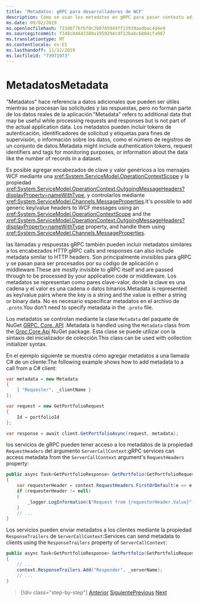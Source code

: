 ```yaml
---
title: 'Metadatos: gRPC para desarrolladores de WCF'
description: Cómo se usan los metadatos en gRPC para pasar contexto adicional entre clientes y servidores
ms.date: 09/02/2019
ms.openlocfilehash: 723d877bfbf0c2b0785949ff15939aedbac4d4e9
ms.sourcegitcommit: f348c84443380a1959294cdf12babcb804cfa987
ms.translationtype: MT
ms.contentlocale: es-ES
ms.lasthandoff: 11/12/2019
ms.locfileid: "73971973"
---
```

# <a name="metadata"></a><span data-ttu-id="d317d-103">Metadatos</span><span class="sxs-lookup"><span data-stu-id="d317d-103">Metadata</span></span>

<span data-ttu-id="d317d-104">"Metadatos" hace referencia a datos adicionales que pueden ser útiles mientras se procesan las solicitudes y las respuestas, pero no forman parte de los datos reales de la aplicación.</span><span class="sxs-lookup"><span data-stu-id="d317d-104">"Metadata" refers to additional data that may be useful while processing requests and responses but is not part of the actual application data.</span></span> <span data-ttu-id="d317d-105">Los metadatos pueden incluir tokens de autenticación, identificadores de solicitud y etiquetas para fines de supervisión, o información sobre los datos, como el número de registros de un conjunto de datos.</span><span class="sxs-lookup"><span data-stu-id="d317d-105">Metadata might include authentication tokens, request identifiers and tags for monitoring purposes, or information about the data like the number of records in a dataset.</span></span>

<span data-ttu-id="d317d-106">Es posible agregar encabezados de clave y valor genéricos a los mensajes WCF mediante una <xref:System.ServiceModel.OperationContextScope> y la propiedad <xref:System.ServiceModel.OperationContext.OutgoingMessageHeaders?displayProperty=nameWithType>, y controlarlos mediante <xref:System.ServiceModel.Channels.MessageProperties>.</span><span class="sxs-lookup"><span data-stu-id="d317d-106">It's possible to add generic key/value headers to WCF messages using an <xref:System.ServiceModel.OperationContextScope> and the <xref:System.ServiceModel.OperationContext.OutgoingMessageHeaders?displayProperty=nameWithType> property, and handle them using <xref:System.ServiceModel.Channels.MessageProperties>.</span></span>

<span data-ttu-id="d317d-107">las llamadas y respuestas gRPC también pueden incluir metadatos similares a los encabezados HTTP.</span><span class="sxs-lookup"><span data-stu-id="d317d-107">gRPC calls and responses can also include metadata similar to HTTP headers.</span></span> <span data-ttu-id="d317d-108">Son principalmente invisibles para gRPC y se pasan para ser procesados por su código de aplicación o middleware.</span><span class="sxs-lookup"><span data-stu-id="d317d-108">These are mostly invisible to gRPC itself and are passed through to be processed by your application code or middleware.</span></span> <span data-ttu-id="d317d-109">Los metadatos se representan como pares clave-valor, donde la clave es una cadena y el valor es una cadena o datos binarios.</span><span class="sxs-lookup"><span data-stu-id="d317d-109">Metadata is represented as key/value pairs where the key is a string and the value is either a string or binary data.</span></span> <span data-ttu-id="d317d-110">No es necesario especificar metadatos en el archivo de `.proto`.</span><span class="sxs-lookup"><span data-stu-id="d317d-110">You don’t need to specify metadata in the `.proto` file.</span></span>

<span data-ttu-id="d317d-111">Los metadatos se controlan mediante la clase `Metadata` del paquete de NuGet [GRPC. Core. API](https://www.nuget.org/packages/Grpc.Core.Api/) .</span><span class="sxs-lookup"><span data-stu-id="d317d-111">Metadata is handled using the `Metadata` class from the [Grpc.Core.Api](https://www.nuget.org/packages/Grpc.Core.Api/) NuGet package.</span></span> <span data-ttu-id="d317d-112">Esta clase se puede utilizar con la sintaxis del inicializador de colección.</span><span class="sxs-lookup"><span data-stu-id="d317d-112">This class can be used with collection initializer syntax.</span></span>

<span data-ttu-id="d317d-113">En el ejemplo siguiente se muestra cómo agregar metadatos a una llamada C# de un cliente:</span><span class="sxs-lookup"><span data-stu-id="d317d-113">The following example shows how to add metadata to a call from a C# client:</span></span>

```csharp
var metadata = new Metadata
{
    { "Requester", _clientName }
};

var request = new GetPortfolioRequest
{
    Id = portfolioId
};

var response = await client.GetPortfolioAsync(request, metadata);
```

<span data-ttu-id="d317d-114">los servicios de gRPC pueden tener acceso a los metadatos de la propiedad `RequestHeaders` del argumento `ServerCallContext`:</span><span class="sxs-lookup"><span data-stu-id="d317d-114">gRPC services can access metadata from the `ServerCallContext` argument's `RequestHeaders` property:</span></span>

```csharp
public async Task<GetPortfolioResponse> GetPortfolio(GetPortfolioRequest request, ServerCallContext context)
{
    var requesterHeader = context.RequestHeaders.FirstOrDefault(e => e.Key == "Requester");
    if (requesterHeader != null)
    {
        _logger.LogInformation($"Request from {requesterHeader.Value}");
    }
    // ...
}
```

<span data-ttu-id="d317d-115">Los servicios pueden enviar metadatos a los clientes mediante la propiedad `ResponseTrailers` de `ServerCallContext`:</span><span class="sxs-lookup"><span data-stu-id="d317d-115">Services can send metadata to clients using the `ResponseTrailers` property of `ServerCallContext`:</span></span>

```csharp
public async Task<GetPortfolioResponse> GetPortfolio(GetPortfolioRequest request, ServerCallContext context)
{
    // ...
    context.ResponseTrailers.Add("Responder", _serverName);
    // ...
}
```

>[!div class="step-by-step"]
><span data-ttu-id="d317d-116">[Anterior](rpc-types.md)
>[Siguiente](error-handling.md)</span><span class="sxs-lookup"><span data-stu-id="d317d-116">[Previous](rpc-types.md)
[Next](error-handling.md)</span></span>
